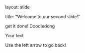 layout: slide

title: "Welcome to our second slide!"

get it done! Doodledong

Your text

Use the left arrow to go back!
